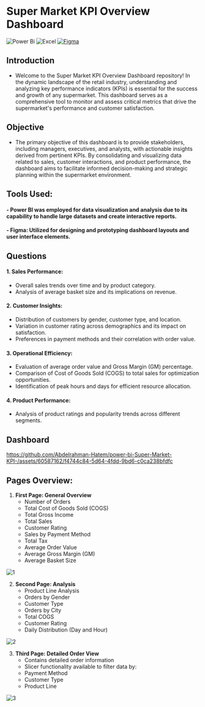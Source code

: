 # Super Market KPI Overview Dashboard

![Power Bi](https://img.shields.io/badge/power_bi-F2C811?style=for-the-badge&logo=powerbi&logoColor=black) 
![Excel](https://img.shields.io/badge/Microsoft%20Excel-217346.svg?style=for-the-badge&logo=Microsoft-Excel&logoColor=white) 
[![Figma](https://img.shields.io/badge/Figma-F24E1E?style=for-the-badge&logo=figma&logoColor=white)](https://www.figma.com/)

## Introduction
- Welcome to the Super Market KPI Overview Dashboard repository! In the dynamic landscape of the retail industry, understanding and analyzing key performance indicators (KPIs) is essential for the success and growth of any supermarket. This dashboard serves as a comprehensive tool to monitor and assess critical metrics that drive the supermarket's performance and customer satisfaction.

## Objective
- The primary objective of this dashboard is to provide stakeholders, including managers, executives, and analysts, with actionable insights derived from pertinent KPIs. By consolidating and visualizing data related to sales, customer interactions, and product performance, the dashboard aims to facilitate informed decision-making and strategic planning within the supermarket environment.


## Tools Used:
#### - Power BI was employed for data visualization and analysis due to its capability to handle large datasets and create interactive reports.
#### - Figma: Utilized for designing and prototyping dashboard layouts and user interface elements.


## Questions
#### 1. **Sales Performance:**
   - Overall sales trends over time and by product category.
   - Analysis of average basket size and its implications on revenue.

#### 2. **Customer Insights:**
   - Distribution of customers by gender, customer type, and location.
   - Variation in customer rating across demographics and its impact on satisfaction.
   - Preferences in payment methods and their correlation with order value.

#### 3. **Operational Efficiency:**
   - Evaluation of average order value and Gross Margin (GM) percentage.
   - Comparison of Cost of Goods Sold (COGS) to total sales for optimization opportunities.
   - Identification of peak hours and days for efficient resource allocation.

#### 4. **Product Performance:**
   - Analysis of product ratings and popularity trends across different segments.

## Dashboard


https://github.com/Abdelrahman-Hatem/power-bi-Super-Market-KPI-/assets/60587162/f4744c84-5d64-4fdd-9bd6-c0ca238bfdfc




## Pages Overview:

1. **First Page: General Overview**
   - Number of Orders
   - Total Cost of Goods Sold (COGS)
   - Total Gross Income
   - Total Sales
   - Customer Rating
   - Sales by Payment Method
   - Total Tax
   - Average Order Value
   - Average Gross Margin (GM)
   - Average Basket Size
     
 ![1](https://github.com/Abdelrahman-Hatem/power-bi-Super-Market-KPI-/assets/60587162/dfceb10d-9b60-4a75-b9cc-6005fe418e43)


2. **Second Page: Analysis**
   - Product Line Analysis 
   - Orders by Gender 
   - Customer Type 
   - Orders by City 
   - Total COGS
   - Customer Rating
   - Daily Distribution (Day and Hour)
     
 ![2](https://github.com/Abdelrahman-Hatem/power-bi-Super-Market-KPI-/assets/60587162/c83846dc-fb4b-4336-ba2c-765f39775fdb)


3. **Third Page: Detailed Order View**
   - Contains detailed order information
   - Slicer functionality available to filter data by:
   - Payment Method 
   - Customer Type 
   - Product Line
     
 ![3](https://github.com/Abdelrahman-Hatem/power-bi-Super-Market-KPI-/assets/60587162/8670505e-08bf-4c23-a421-fbab51503b25)


